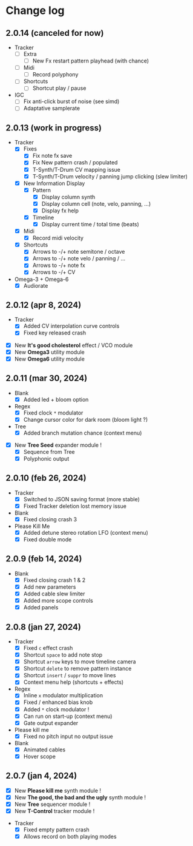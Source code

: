 
# Change log

## 2.0.14 (canceled for now)

- Tracker
	- [ ] Extra
		- [ ] New Fx restart pattern playhead (with chance)
	- [ ] Midi
		- [ ] Record polyphony
	- [ ] Shortcuts
		- [ ] Shortcut play / pause
- IGC
	- [ ] Fix anti-click burst of noise (see simd)
	- [ ] Adaptative samplerate

## 2.0.13 (work in progress)

- Tracker
	- [x] Fixes
		- [x] Fix note fx save
		- [x] Fix New pattern crash / populated
		- [x] T-Synth/T-Drum CV mapping issue
		- [x] T-Synth/T-Drum velocity / panning jump clicking (slew limiter)
	- [x] New Information Display
		- [x] Pattern
			- [x] Display column synth
			- [x] Display column cell (note, velo, panning, ...)
			- [x] Display fx help
		- [x] Timeline
			- [x] Display current time / total time (beats)
	- [x] Midi
		- [x] Record midi velocity
	- [x] Shortcuts
		- [x] Arrows to -/+ note semitone / octave
		- [x] Arrows to -/+ note velo / panning / ...
		- [x] Arrows to -/+ note fx
		- [x] Arrows to -/+ CV
- Omega-3 + Omega-6
	- [x] Audiorate

## 2.0.12 (apr 8, 2024)

- Tracker
	- [x] Added CV interpolation curve controls
	- [x] Fixed key released crash
- [x] New **It's good cholesterol** effect / VCO module
- [x] New **Omega3** utility module
- [x] New **Omega6** utility module

## 2.0.11 (mar 30, 2024)

- Blank
	- [x] Added led + bloom option
- Regex
	- [x] Fixed clock `*` modulator
	- [x] Change cursor color for dark room (bloom light ?)
- Tree
	- [x] Added branch mutation chance (context menu)
- [x] New **Tree Seed** expander module !
	- [x] Sequence from Tree
	- [x] Polyphonic output

## 2.0.10 (feb 26, 2024)

- Tracker
	- [x] Switched to JSON saving format (more stable)
	- [x] Fixed Tracker deletion lost memory issue
- Blank
	- [x] Fixed closing crash 3
- Please Kill Me
	- [x] Added detune stereo rotation LFO (context menu)
	- [x] Fixed double mode

## 2.0.9 (feb 14, 2024)

- Blank
	- [x] Fixed closing crash 1 & 2
	- [x] Add new parameters
	- [x] Added cable slew limiter
	- [x] Added more scope controls
	- [x] Added panels

## 2.0.8 (jan 27, 2024)

- Tracker
	- [x] Fixed `c` effect crash
	- [x] Shortcut `space` to add note stop
	- [x] Shortcut `arrow` keys to move timeline camera
	- [x] Shortcut `delete` to remove pattern instance
	- [x] Shortcut `insert` / `suppr` to move lines
	- [x] Context menu help (shortcuts + effects)
- Regex
	- [x] Inline `x` modulator multiplication
	- [x] Fixed / enhanced bias knob
	- [x] Added `*` clock modulator !
	- [x] Can run on start-up (context menu)
	- [x] Gate output expander
- Please kill me
	- [x] Fixed no pitch input no output issue
- Blank
	- [x] Animated cables
	- [x] Hover scope

## 2.0.7 (jan 4, 2024)

- [x] New **Please kill me** synth module !
- [x] New **The good, the bad and the ugly** synth module !
- [x] New **Tree** sequencer module !
- [x] New **T-Control** tracker module !
- Tracker
	- [x] Fixed empty pattern crash
	- [x] Allows record on both playing modes
